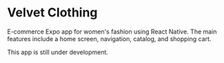 # Velvet Clothing
E-commerce Expo app for women's fashion using React Native.
The main features include a home screen, navigation, catalog, and shopping cart.

This app is still under development.
